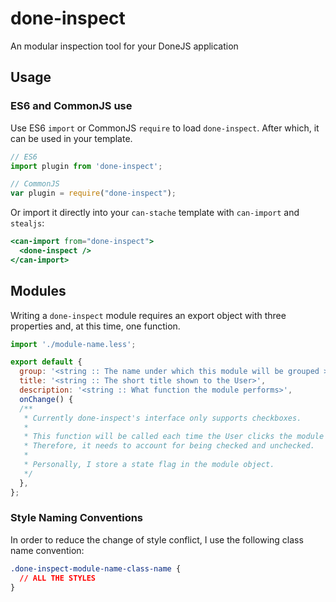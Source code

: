# done-inspect

<!-- [![Build Status](https://travis-ci.org/donejs/done-inspect.png?branch=master)](https://travis-ci.org/donejs/done-inspect) -->

An modular inspection tool for your DoneJS application

## Usage

### ES6 and CommonJS use

Use ES6 `import` or CommonJS `require` to load `done-inspect`. After which,
it can be used in your template.

```js
// ES6
import plugin from 'done-inspect';

// CommonJS
var plugin = require("done-inspect");
```

Or import it directly into your `can-stache` template with `can-import` and `stealjs`:

```mustache
<can-import from="done-inspect">
  <done-inspect />
</can-import>
```

## Modules

Writing a `done-inspect` module requires an export object with three properties and,
at this time, one function.

```js
import './module-name.less';

export default {
  group: '<string :: The name under which this module will be grouped >',
  title: '<string :: The short title shown to the User>',
  description: '<string :: What function the module performs>',
  onChange() {
  /**
   * Currently done-inspect's interface only supports checkboxes.
   *
   * This function will be called each time the User clicks the module's checkbox.
   * Therefore, it needs to account for being checked and unchecked.
   *
   * Personally, I store a state flag in the module object.
   */
  },
};
```

### Style Naming Conventions

In order to reduce the change of style conflict, I use the following class
name convention:

```css
.done-inspect-module-name-class-name {
  // ALL THE STYLES
}
```
